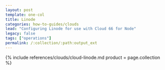 ```yaml
---
layout: post
template: one-col
title: Linode
categories: how-to-guides/clouds
lead: "Configuring Linode for use with Cloud 66 for Node"
legacy: false
tags: ["operations"]
permalink: /:collection/:path:output_ext
---
```




{% include references/clouds/cloud-linode.md  product = page.collection %}
